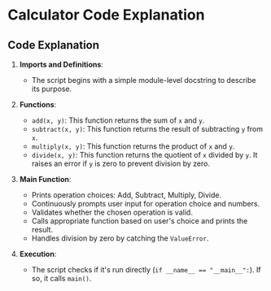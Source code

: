 # Calculator Code Explanation

## Code Explanation

1. **Imports and Definitions**:
    - The script begins with a simple module-level docstring to describe its purpose.

2. **Functions**:
    - `add(x, y)`: This function returns the sum of `x` and `y`.
    - `subtract(x, y)`: This function returns the result of subtracting `y` from `x`.
    - `multiply(x, y)`: This function returns the product of `x` and `y`.
    - `divide(x, y)`: This function returns the quotient of `x` divided by `y`. It raises an error if `y` is zero to prevent division by zero.

3. **Main Function**:
    - Prints operation choices: Add, Subtract, Multiply, Divide.
    - Continuously prompts user input for operation choice and numbers.
    - Validates whether the chosen operation is valid.
    - Calls appropriate function based on user's choice and prints the result.
    - Handles division by zero by catching the `ValueError`.

4. **Execution**:
    - The script checks if it's run directly (`if __name__ == "__main__":`). If so, it calls `main()`.